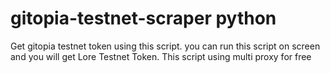# gitopia-testnet-scraper python
Get gitopia testnet token using this script. you can run this script on screen and you will get Lore Testnet Token. This script using multi proxy for free
